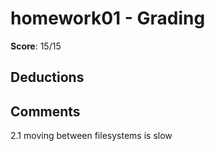 homework01 - Grading
====================

**Score**: 15/15

Deductions
----------

Comments
--------
2.1 moving between filesystems is slow
